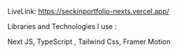 LiveLink: https://seckinportfolio-nexts.vercel.app/

Libraries and Technologies I use :

Next JS, TypeScript , Tailwind Css, Framer Motion 
